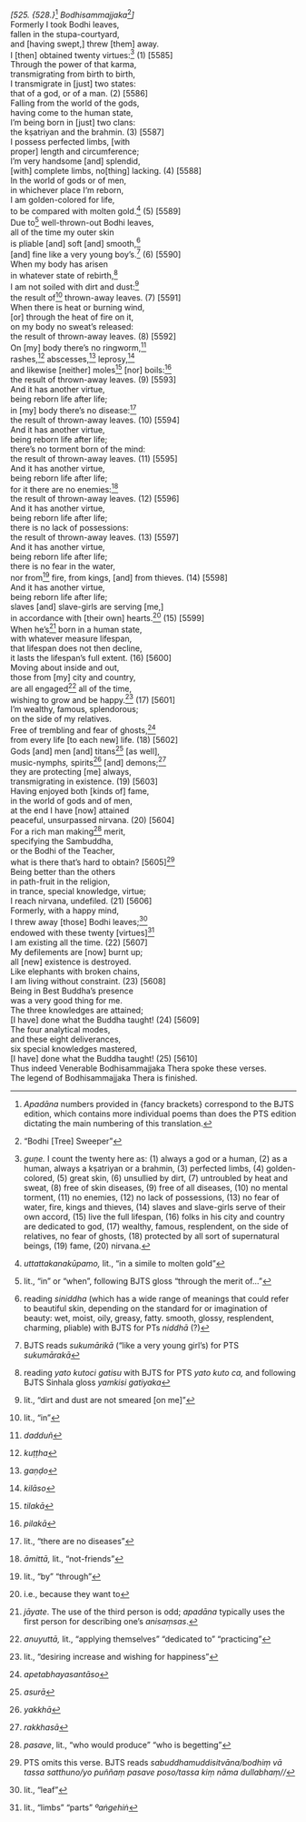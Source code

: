 *\[525. {528.}*[^1] *Bodhisammajjaka*[^2]*\]*  
Formerly I took Bodhi leaves,  
fallen in the stupa-courtyard,  
and \[having swept,\] threw \[them\] away.  
I \[then\] obtained twenty virtues:[^3] (1) \[5585\]  
Through the power of that karma,  
transmigrating from birth to birth,  
I transmigrate in \[just\] two states:  
that of a god, or of a man. (2) \[5586\]  
Falling from the world of the gods,  
having come to the human state,  
I’m being born in \[just\] two clans:  
the kṣatriyan and the brahmin. (3) \[5587\]  
I possess perfected limbs, \[with  
proper\] length and circumference;  
I’m very handsome \[and\] splendid,  
\[with\] complete limbs, no\[thing\] lacking. (4) \[5588\]  
In the world of gods or of men,  
in whichever place I‘m reborn,  
I am golden-colored for life,  
to be compared with molten gold.[^4] (5) \[5589\]  
Due to[^5] well-thrown-out Bodhi leaves,  
all of the time my outer skin  
is pliable \[and\] soft \[and\] smooth,[^6]  
\[and\] fine like a very young boy’s.[^7] (6) \[5590\]  
When my body has arisen  
in whatever state of rebirth,[^8]  
I am not soiled with dirt and dust:[^9]  
the result of[^10] thrown-away leaves. (7) \[5591\]  
When there is heat or burning wind,  
\[or\] through the heat of fire on it,  
on my body no sweat’s released:  
the result of thrown-away leaves. (8) \[5592\]  
On \[my\] body there’s no ringworm,[^11]  
rashes,[^12] abscesses,[^13] leprosy,[^14]  
and likewise \[neither\] moles[^15] \[nor\] boils:[^16]  
the result of thrown-away leaves. (9) \[5593\]  
And it has another virtue,  
being reborn life after life;  
in \[my\] body there’s no disease:[^17]  
the result of thrown-away leaves. (10) \[5594\]  
And it has another virtue,  
being reborn life after life;  
there’s no torment born of the mind:  
the result of thrown-away leaves. (11) \[5595\]  
And it has another virtue,  
being reborn life after life;  
for it there are no enemies:[^18]  
the result of thrown-away leaves. (12) \[5596\]  
And it has another virtue,  
being reborn life after life;  
there is no lack of possessions:  
the result of thrown-away leaves. (13) \[5597\]  
And it has another virtue,  
being reborn life after life;  
there is no fear in the water,  
nor from[^19] fire, from kings, \[and\] from thieves. (14) \[5598\]  
And it has another virtue,  
being reborn life after life;  
slaves \[and\] slave-girls are serving \[me,\]  
in accordance with \[their own\] hearts.[^20] (15) \[5599\]  
When he’s[^21] born in a human state,  
with whatever measure lifespan,  
that lifespan does not then decline,  
it lasts the lifespan’s full extent. (16) \[5600\]  
Moving about inside and out,  
those from \[my\] city and country,  
are all engaged[^22] all of the time,  
wishing to grow and be happy.[^23] (17) \[5601\]  
I’m wealthy, famous, splendorous;  
on the side of my relatives.  
Free of trembling and fear of ghosts,[^24]  
from every life \[to each new\] life. (18) \[5602\]  
Gods \[and\] men \[and\] titans[^25] \[as well\],  
music-nymph*s,* spirits[^26] \[and\] demons;[^27]  
they are protecting \[me\] always,  
transmigrating in existence. (19) \[5603\]  
Having enjoyed both \[kinds of\] fame,  
in the world of gods and of men,  
at the end I have \[now\] attained  
peaceful, unsurpassed nirvana. (20) \[5604\]  
For a rich man making[^28] merit,  
specifying the Sambuddha,  
or the Bodhi of the Teacher,  
what is there that’s hard to obtain? \[5605\][^29]  
Being better than the others  
in path-fruit in the religion,  
in trance, special knowledge, virtue;  
I reach nirvana, undefiled. (21) \[5606\]  
Formerly, with a happy mind,  
I threw away \[those\] Bodhi leaves;[^30]  
endowed with these twenty \[virtues\][^31]  
I am existing all the time. (22) \[5607\]  
My defilements are \[now\] burnt up;  
all \[new\] existence is destroyed.  
Like elephants with broken chains,  
I am living without constraint. (23) \[5608\]  
Being in Best Buddha’s presence  
was a very good thing for me.  
The three knowledges are attained;  
\[I have\] done what the Buddha taught! (24) \[5609\]  
The four analytical modes,  
and these eight deliverances,  
six special knowledges mastered,  
\[I have\] done what the Buddha taught! (25) \[5610\]  
Thus indeed Venerable Bodhisammajjaka Thera spoke these verses.  
The legend of Bodhisammajjaka Thera is finished.  
[^1]: *Apadāna* numbers provided in {fancy brackets} correspond to the
    BJTS edition, which contains more individual poems than does the PTS
    edition dictating the main numbering of this translation.  
[^2]: “Bodhi \[Tree\] Sweeper”  
[^3]: *guṇe.* I count the twenty here as: (1) always a god or a human,
    (2) as a human, always a kṣatriyan or a brahmin, (3) perfected
    limbs, (4) golden-colored, (5) great skin, (6) unsullied by dirt,
    (7) untroubled by heat and sweat, (8) free of skin diseases, (9)
    free of all diseases, (10) no mental torment, (11) no enemies, (12)
    no lack of possessions, (13) no fear of water, fire, kings and
    thieves, (14) slaves and slave-girls serve of their own accord, (15)
    live the full lifespan, (16) folks in his city and country are
    dedicated to god, (17) wealthy, famous, resplendent, on the side of
    relatives, no fear of ghosts, (18) protected by all sort of
    supernatural beings, (19) fame, (20) nirvana.  
[^4]: *uttattakanakūpamo,* lit., “in a simile to molten gold”  
[^5]: lit., “in” or “when”, following BJTS gloss “through the merit
    of...”  
[^6]: reading *siniddha* (which has a wide range of meanings that could
    refer to beautiful skin, depending on the standard for or
    imagination of beauty: wet, moist, oily, greasy, fatty. smooth,
    glossy, resplendent, charming, pliable) with BJTS for PTs *niddhā*
    (?)  
[^7]: BJTS reads *sukumārikā* (“like a very young girl’s) for PTS
    *sukumārakā*  
[^8]: reading *yato kutoci gatisu* with BJTS for PTS *yato kuto ca,* and
    following BJTS Sinhala gloss *yamkisi gatiyaka*  
[^9]: lit., “dirt and dust are not smeared \[on me\]”  
[^10]: lit., “in”  
[^11]: *dadduñ*  
[^12]: *kuṭṭha*  
[^13]: *gaṇḍo*  
[^14]: *kilāso*  
[^15]: *tilakā*  
[^16]: *pilakā*  
[^17]: lit., “there are no diseases”  
[^18]: *āmittā,* lit., “not-friends”  
[^19]: lit., “by” “through”  
[^20]: i.e., because they want to  
[^21]: *jāyate*. The use of the third person is odd; *apadāna* typically
    uses the first person for describing one’s *anisaṃsas*.  
[^22]: *anuyuttā,* lit., “applying themselves” “dedicated to”
    “practicing”  
[^23]: lit., “desiring increase and wishing for happiness”  
[^24]: *apetabhayasantāso*  
[^25]: *asurā*  
[^26]: *yakkhā*  
[^27]: *rakkhasā*  
[^28]: *pasave*, lit., “who would produce” “who is begetting”  
[^29]: PTS omits this verse. BJTS reads *sabuddhamuddisitvāna/bodhiṃ vā
    tassa satthuno/yo puññaṃ pasave poso/tassa kiṃ nāma dullabhaṃ//*  
[^30]: lit., “leaf”  
[^31]: lit., “limbs” “parts” *ºaṅgehiṅ*
